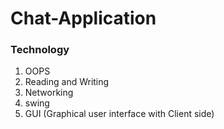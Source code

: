 # Chat-Application
### Technology 
1. OOPS
2. Reading and Writing
3. Networking
4. swing
5. GUI (Graphical user interface with Client side)
